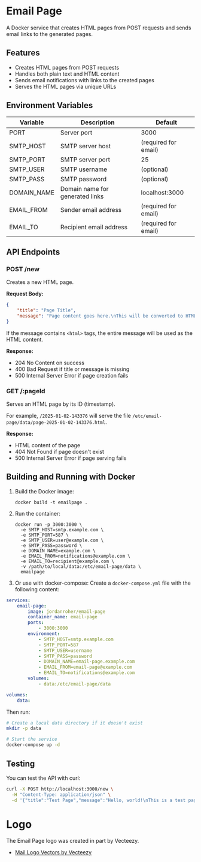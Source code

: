 # Email Page

A Docker service that creates HTML pages from POST requests and sends email links to the generated pages.

## Features

- Creates HTML pages from POST requests
- Handles both plain text and HTML content
- Sends email notifications with links to the created pages
- Serves the HTML pages via unique URLs

## Environment Variables

| Variable    | Description                     | Default              |
| ----------- | ------------------------------- | -------------------- |
| PORT        | Server port                     | 3000                 |
| SMTP_HOST   | SMTP server host                | (required for email) |
| SMTP_PORT   | SMTP server port                | 25                   |
| SMTP_USER   | SMTP username                   | (optional)           |
| SMTP_PASS   | SMTP password                   | (optional)           |
| DOMAIN_NAME | Domain name for generated links | localhost:3000       |
| EMAIL_FROM  | Sender email address            | (required for email) |
| EMAIL_TO    | Recipient email address         | (required for email) |

## API Endpoints

### POST /new

Creates a new HTML page.

**Request Body:**

```json
{
	"title": "Page Title",
	"message": "Page content goes here.\nThis will be converted to HTML."
}
```

If the message contains `<html>` tags, the entire message will be used as the HTML content.

**Response:**

- 204 No Content on success
- 400 Bad Request if title or message is missing
- 500 Internal Server Error if page creation fails

### GET /:pageId

Serves an HTML page by its ID (timestamp).

For example, `/2025-01-02-143376` will serve the file `/etc/email-page/data/page-2025-01-02-143376.html`.

**Response:**

- HTML content of the page
- 404 Not Found if page doesn't exist
- 500 Internal Server Error if page serving fails

## Building and Running with Docker

1. Build the Docker image:

    ```
    docker build -t emailpage .
    ```

2. Run the container:

    ```
    docker run -p 3000:3000 \
      -e SMTP_HOST=smtp.example.com \
      -e SMTP_PORT=587 \
      -e SMTP_USER=user@example.com \
      -e SMTP_PASS=password \
      -e DOMAIN_NAME=example.com \
      -e EMAIL_FROM=notifications@example.com \
      -e EMAIL_TO=recipient@example.com \
      -v /path/to/local/data:/etc/email-page/data \
      emailpage
    ```

3. Or use with docker-compose:
   Create a `docker-compose.yml` file with the following content:

```yaml
services:
    email-page:
        image: jordanroher/email-page
        container_name: email-page
        ports:
            - 3000:3000
        environment:
            - SMTP_HOST=smtp.example.com
            - SMTP_PORT=587
            - SMTP_USER=username
            - SMTP_PASS=password
            - DOMAIN_NAME=email-page.example.com
            - EMAIL_FROM=email-page@example.com
            - EMAIL_TO=notifications@example.com
        volumes:
            - data:/etc/email-page/data

volumes:
    data:
```

Then run:

```bash
# Create a local data directory if it doesn't exist
mkdir -p data

# Start the service
docker-compose up -d
```

## Testing

You can test the API with curl:

```bash
curl -X POST http://localhost:3000/new \
  -H "Content-Type: application/json" \
  -d '{"title":"Test Page","message":"Hello, world!\nThis is a test page."}'
```

# Logo

The Email Page logo was created in part by Vecteezy.
- [Mail Logo Vectors by Vecteezy](https://www.vecteezy.com/free-vector/mail-logo)